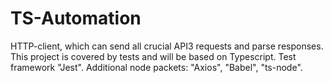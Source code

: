 # TS-Automation
HTTP-client, which can send all crucial API3 requests and parse responses. This project is covered by tests and will be based on Typescript. Test framework "Jest". Additional node packets: "Axios", "Babel", "ts-node".
